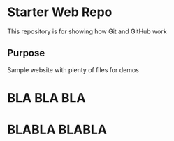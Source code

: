 # Starter Web Repo

This repository is for showing how Git and GitHub work

## Purpose

Sample website with plenty of files for demos

# BLA BLA BLA
# BLABLA BLABLA